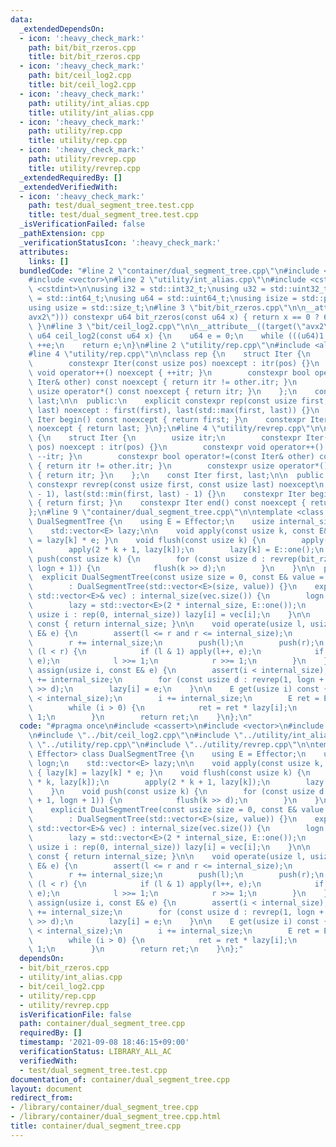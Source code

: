 ```yaml
---
data:
  _extendedDependsOn:
  - icon: ':heavy_check_mark:'
    path: bit/bit_rzeros.cpp
    title: bit/bit_rzeros.cpp
  - icon: ':heavy_check_mark:'
    path: bit/ceil_log2.cpp
    title: bit/ceil_log2.cpp
  - icon: ':heavy_check_mark:'
    path: utility/int_alias.cpp
    title: utility/int_alias.cpp
  - icon: ':heavy_check_mark:'
    path: utility/rep.cpp
    title: utility/rep.cpp
  - icon: ':heavy_check_mark:'
    path: utility/revrep.cpp
    title: utility/revrep.cpp
  _extendedRequiredBy: []
  _extendedVerifiedWith:
  - icon: ':heavy_check_mark:'
    path: test/dual_segment_tree.test.cpp
    title: test/dual_segment_tree.test.cpp
  _isVerificationFailed: false
  _pathExtension: cpp
  _verificationStatusIcon: ':heavy_check_mark:'
  attributes:
    links: []
  bundledCode: "#line 2 \"container/dual_segment_tree.cpp\"\n#include <cassert>\n\
    #include <vector>\n#line 2 \"utility/int_alias.cpp\"\n#include <cstddef>\n#include\
    \ <cstdint>\n\nusing i32 = std::int32_t;\nusing u32 = std::uint32_t;\nusing i64\
    \ = std::int64_t;\nusing u64 = std::uint64_t;\nusing isize = std::ptrdiff_t;\n\
    using usize = std::size_t;\n#line 3 \"bit/bit_rzeros.cpp\"\n\n__attribute__((target(\"\
    avx2\"))) constexpr u64 bit_rzeros(const u64 x) { return x == 0 ? 64 : __builtin_ctzll(x);\
    \ }\n#line 3 \"bit/ceil_log2.cpp\"\n\n__attribute__((target(\"avx2\"))) constexpr\
    \ u64 ceil_log2(const u64 x) {\n    u64 e = 0;\n    while (((u64)1 << e) < x)\
    \ ++e;\n    return e;\n}\n#line 2 \"utility/rep.cpp\"\n#include <algorithm>\n\
    #line 4 \"utility/rep.cpp\"\n\nclass rep {\n    struct Iter {\n        usize itr;\n\
    \        constexpr Iter(const usize pos) noexcept : itr(pos) {}\n        constexpr\
    \ void operator++() noexcept { ++itr; }\n        constexpr bool operator!=(const\
    \ Iter& other) const noexcept { return itr != other.itr; }\n        constexpr\
    \ usize operator*() const noexcept { return itr; }\n    };\n    const Iter first,\
    \ last;\n\n  public:\n    explicit constexpr rep(const usize first, const usize\
    \ last) noexcept : first(first), last(std::max(first, last)) {}\n    constexpr\
    \ Iter begin() const noexcept { return first; }\n    constexpr Iter end() const\
    \ noexcept { return last; }\n};\n#line 4 \"utility/revrep.cpp\"\n\nclass revrep\
    \ {\n    struct Iter {\n        usize itr;\n        constexpr Iter(const usize\
    \ pos) noexcept : itr(pos) {}\n        constexpr void operator++() noexcept {\
    \ --itr; }\n        constexpr bool operator!=(const Iter& other) const noexcept\
    \ { return itr != other.itr; }\n        constexpr usize operator*() const noexcept\
    \ { return itr; }\n    };\n    const Iter first, last;\n\n  public:\n    explicit\
    \ constexpr revrep(const usize first, const usize last) noexcept\n        : first(last\
    \ - 1), last(std::min(first, last) - 1) {}\n    constexpr Iter begin() const noexcept\
    \ { return first; }\n    constexpr Iter end() const noexcept { return last; }\n\
    };\n#line 9 \"container/dual_segment_tree.cpp\"\n\ntemplate <class Effector> class\
    \ DualSegmentTree {\n    using E = Effector;\n    usize internal_size, logn;\n\
    \    std::vector<E> lazy;\n\n    void apply(const usize k, const E& e) { lazy[k]\
    \ = lazy[k] * e; }\n    void flush(const usize k) {\n        apply(2 * k, lazy[k]);\n\
    \        apply(2 * k + 1, lazy[k]);\n        lazy[k] = E::one();\n    }\n    void\
    \ push(const usize k) {\n        for (const usize d : revrep(bit_rzeros(k) + 1,\
    \ logn + 1)) {\n            flush(k >> d);\n        }\n    }\n\n  public:\n  \
    \  explicit DualSegmentTree(const usize size = 0, const E& value = E::one())\n\
    \        : DualSegmentTree(std::vector<E>(size, value)) {}\n    explicit DualSegmentTree(const\
    \ std::vector<E>& vec) : internal_size(vec.size()) {\n        logn = ceil_log2(internal_size);\n\
    \        lazy = std::vector<E>(2 * internal_size, E::one());\n        for (const\
    \ usize i : rep(0, internal_size)) lazy[i] = vec[i];\n    }\n\n    usize size()\
    \ const { return internal_size; }\n\n    void operate(usize l, usize r, const\
    \ E& e) {\n        assert(l <= r and r <= internal_size);\n        l += internal_size;\n\
    \        r += internal_size;\n        push(l);\n        push(r);\n        while\
    \ (l < r) {\n            if (l & 1) apply(l++, e);\n            if (r & 1) apply(--r,\
    \ e);\n            l >>= 1;\n            r >>= 1;\n        }\n    }\n    void\
    \ assign(usize i, const E& e) {\n        assert(i < internal_size);\n        i\
    \ += internal_size;\n        for (const usize d : revrep(1, logn + 1)) flush(i\
    \ >> d);\n        lazy[i] = e;\n    }\n\n    E get(usize i) const {\n        assert(i\
    \ < internal_size);\n        i += internal_size;\n        E ret = E::one();\n\
    \        while (i > 0) {\n            ret = ret * lazy[i];\n            i >>=\
    \ 1;\n        }\n        return ret;\n    }\n};\n"
  code: "#pragma once\n#include <cassert>\n#include <vector>\n#include \"../bit/bit_rzeros.cpp\"\
    \n#include \"../bit/ceil_log2.cpp\"\n#include \"../utility/int_alias.cpp\"\n#include\
    \ \"../utility/rep.cpp\"\n#include \"../utility/revrep.cpp\"\n\ntemplate <class\
    \ Effector> class DualSegmentTree {\n    using E = Effector;\n    usize internal_size,\
    \ logn;\n    std::vector<E> lazy;\n\n    void apply(const usize k, const E& e)\
    \ { lazy[k] = lazy[k] * e; }\n    void flush(const usize k) {\n        apply(2\
    \ * k, lazy[k]);\n        apply(2 * k + 1, lazy[k]);\n        lazy[k] = E::one();\n\
    \    }\n    void push(const usize k) {\n        for (const usize d : revrep(bit_rzeros(k)\
    \ + 1, logn + 1)) {\n            flush(k >> d);\n        }\n    }\n\n  public:\n\
    \    explicit DualSegmentTree(const usize size = 0, const E& value = E::one())\n\
    \        : DualSegmentTree(std::vector<E>(size, value)) {}\n    explicit DualSegmentTree(const\
    \ std::vector<E>& vec) : internal_size(vec.size()) {\n        logn = ceil_log2(internal_size);\n\
    \        lazy = std::vector<E>(2 * internal_size, E::one());\n        for (const\
    \ usize i : rep(0, internal_size)) lazy[i] = vec[i];\n    }\n\n    usize size()\
    \ const { return internal_size; }\n\n    void operate(usize l, usize r, const\
    \ E& e) {\n        assert(l <= r and r <= internal_size);\n        l += internal_size;\n\
    \        r += internal_size;\n        push(l);\n        push(r);\n        while\
    \ (l < r) {\n            if (l & 1) apply(l++, e);\n            if (r & 1) apply(--r,\
    \ e);\n            l >>= 1;\n            r >>= 1;\n        }\n    }\n    void\
    \ assign(usize i, const E& e) {\n        assert(i < internal_size);\n        i\
    \ += internal_size;\n        for (const usize d : revrep(1, logn + 1)) flush(i\
    \ >> d);\n        lazy[i] = e;\n    }\n\n    E get(usize i) const {\n        assert(i\
    \ < internal_size);\n        i += internal_size;\n        E ret = E::one();\n\
    \        while (i > 0) {\n            ret = ret * lazy[i];\n            i >>=\
    \ 1;\n        }\n        return ret;\n    }\n};"
  dependsOn:
  - bit/bit_rzeros.cpp
  - utility/int_alias.cpp
  - bit/ceil_log2.cpp
  - utility/rep.cpp
  - utility/revrep.cpp
  isVerificationFile: false
  path: container/dual_segment_tree.cpp
  requiredBy: []
  timestamp: '2021-09-08 18:46:15+09:00'
  verificationStatus: LIBRARY_ALL_AC
  verifiedWith:
  - test/dual_segment_tree.test.cpp
documentation_of: container/dual_segment_tree.cpp
layout: document
redirect_from:
- /library/container/dual_segment_tree.cpp
- /library/container/dual_segment_tree.cpp.html
title: container/dual_segment_tree.cpp
---
```


